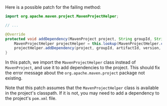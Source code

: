 Here is a possible patch for the failing method:
```java
import org.apache.maven.project.MavenProjectHelper;

// ...

@Override
protected void addDependency(MavenProject project, String groupId, String artifactId, String version, String type, String classifier) {
    MavenProjectHelper projectHelper = this.lookup(MavenProjectHelper.class);
    projectHelper.addDependency(project, groupId, artifactId, version, type, classifier);
}
```
In this patch, we import the `MavenProjectHelper` class instead of `MavenProject`, and use it to add dependencies to the project. This should fix the error message about the `org.apache.maven.project` package not existing.

Note that this patch assumes that the `MavenProjectHelper` class is available in the project's classpath. If it is not, you may need to add a dependency to the project's `pom.xml` file.